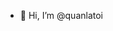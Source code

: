 - 👋 Hi, I’m @quanlatoi

<!---
quanlatoi/quanlatoi is a ✨ special ✨ repository because its `README.md` (this file) appears on your GitHub profile.
You can click the Preview link to take a look at your changes.
--->
